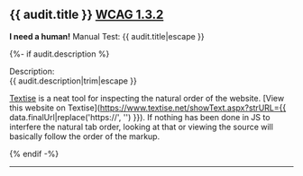 ## {{ audit.title }} [WCAG 1.3.2](https://www.w3.org/WAI/WCAG21/quickref/?versions=2.0#meaningful-sequence)

__I need a human!__ Manual Test: {{ audit.title|escape }}

{%- if audit.description %}

Description:<br>
{{ audit.description|trim|escape }}

[Textise](https://www.textise.net/) is a neat tool for inspecting the natural order of the website. [View this website on Textise](https://www.textise.net/showText.aspx?strURL={{ data.finalUrl|replace('https://', '') }}). If nothing has been done in JS to interfere the natural tab order, looking at that or viewing the source will basically follow the order of the markup.

{% endif -%}

---


